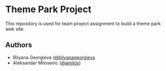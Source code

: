 # Theme Park Project
This repository is used for team project assignment to build a theme park web site.

## Authors
- Bilyana Georgieva ([@bilyanageorgieva](https://github.com/bilyanageorgieva)
- Aleksandar Milosevic ([@amilos](https://github.com/amilos))